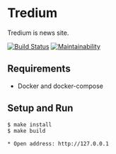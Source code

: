# Tredium

Tredium is news site.

[![Build Status](https://github.com/taponomarev/tredium/workflows/Build/badge.svg)](https://github.com/taponomarev/tredium/actions)
[![Maintainability](https://api.codeclimate.com/v1/badges/533cf9f49930bea91f4a/maintainability)](https://codeclimate.com/github/taponomarev/tredium/maintainability)

## Requirements

* Docker and docker-compose

## Setup and Run

```sh
$ make install
$ make build

* Open address: http://127.0.0.1
```
